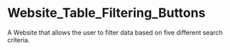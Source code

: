 # Website_Table_Filtering_Buttons
A Website that allows the user to filter data based on five different search criteria.
